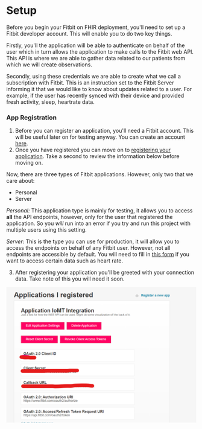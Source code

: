 # Setup #

Before you begin your Fitbit on FHIR deployment, you'll need to set up a Fitbit developer account. This will enable you to do two key things.

Firstly, you'll the application will be able to authenticate on behalf of the user which in turn allows the application to make calls to the Fitbit web API. This API is where we are able to gather data related to our patients from which we will create observations.

Secondly, using these credentials we are able to create what we call a subscription with Fitbit. This is an instruction set to the Fitbit Server informing it that we would like to know about updates related to a user. For example, if the user has recently synced with their device and provided fresh activity, sleep, heartrate data. 

### App Registration ###

1. Before you can register an application, you'll need a Fitbit account. This will be useful later on for testing anyway. You can create an account [here](http://fitbit.com/ "Fitbit Homepage").
1. Once you have registered you can move on to [registering your application](https://dev.fitbit.com/apps/new "Register New App"). Take a second to review the information below before moving on.

Now, there are three types of Fitbit applications. However, only two that we care about: 
- Personal
- Server

*Personal:* This application type is mainly for testing, it allows you to access **all** the API endpoints, however, only for the user that registered the application. So you *will* run into an error if you try and run this project with multiple users using this setting.

*Server:* This is the type you can use for production, it will allow you to access the endpoints on behalf of any Fitbit user. However, not all endpoints are accessible by default. You will need to fill in [this form](https://dev.fitbit.com/build/reference/web-api/intraday-requests/ "Server Registration") if you want to access certain data such as heart rate.

3. After registering your application you'll be greeted with your connection data. Take note of this you will need it soon.


![screenshot of connection details](../media/register-app.png "Fitbit Connection Details")